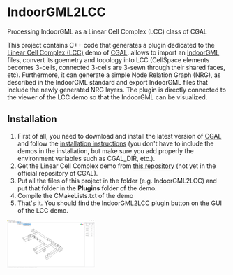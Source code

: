 # IndoorGML2LCC
Processing IndoorGML as a Linear Cell Complex (LCC) class of CGAL

This project contains C++ code that generates a plugin dedicated to the [Linear Cell Complex (LCC)](https://doc.cgal.org/latest/Linear_cell_complex/index.html#Chapter_Linear_Cell_Complex) demo of [CGAL](https://www.cgal.org/). allows to import an [IndoorGML](http://www.indoorgml.net/) files, convert its goemetry and topology into LCC (CellSpace elements becomes 3-cells, connected 3-cells are 3-sewn through their shared faces, etc). Furthermore, it can generate a simple Node Relation Graph (NRG), as described in the IndoorGML standard and export IndoorGML files that include the newly generated NRG layers. The plugin is directly connected to the viewer of the LCC demo so that the IndoorGML can be visualized. 

## Installation
1. First of all, you need to download and install the latest version of [CGAL](https://www.cgal.org/download.html) and follow the [installation instructions](https://doc.cgal.org/latest/Manual/installation.html) (you don't have to include the demos in the installation, but make sure you add properly the environment variables such as CGAL_DIR, etc.).
1. Get the Linear Cell Complex demo from [this repository](https://github.com/gdamiand/cgal/tree/LCC_demo-gdamiand) (not yet in the official repository of CGAL). 
1. Put all the files of this project in the folder (e.g. IndoorGML2LCC) and put that folder in the **Plugins** folder of the demo.
1. Compile the CMakeLists.txt of the demo
1. That's it. You should find the IndoorGML2LCC plugin button on the GUI of the LCC demo.

<img src="data/img/LCC2.png" alt="LCC_image" width="200"/>